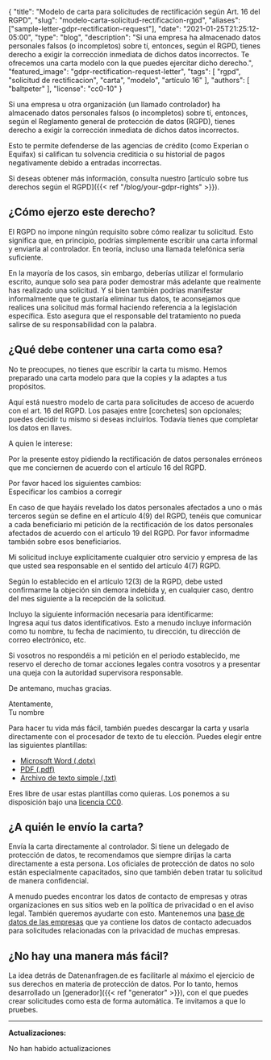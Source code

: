 {
    "title": "Modelo de carta para solicitudes de rectificación según Art. 16 del RGPD",
    "slug": "modelo-carta-solicitud-rectificacion-rgpd",
    "aliases": ["sample-letter-gdpr-rectification-request"],
    "date": "2021-01-25T21:25:12-05:00",
    "type": "blog",
    "description": "Si una empresa ha almacenado datos personales falsos (o incompletos) sobre tí, entonces, según el RGPD, tienes derecho a exigir la corrección inmediata de dichos datos incorrectos. Te ofrecemos una carta modelo con la que puedes ejercitar dicho derecho.",
    "featured_image": "gdpr-rectification-request-letter",
    "tags": [ "rgpd", "solicitud de rectificacion", "carta", "modelo", "artículo 16" ],
    "authors": [ "baltpeter" ],
    "license": "cc0-10"
}

Si una empresa u otra organización (un llamado controlador) ha almacenado datos personales falsos (o incompletos) sobre tí, entonces, según el Reglamento general de protección de datos (RGPD), tienes derecho a exigir la corrección inmediata de dichos datos incorrectos.

Esto te permite defenderse de las agencias de crédito (como Experian o Equifax) si califican tu solvencia crediticia o su historial de pagos negativamente debido a entradas incorrectas.

Si deseas obtener más información, consulta nuestro [artículo sobre tus derechos según el RGPD]({{< ref "/blog/your-gdpr-rights" >}}).

## ¿Cómo ejerzo este derecho?

El RGPD no impone ningún requisito sobre cómo realizar tu solicitud. Esto significa que, en principio, podrías simplemente escribir una carta informal y enviarla al controlador. En teoría, incluso una llamada telefónica sería suficiente.

En la mayoría de los casos, sin embargo, deberías utilizar el formulario escrito, aunque solo sea para poder demostrar más adelante que realmente has realizado una solicitud. Y si bien también podrías manifestar informalmente que te gustaría eliminar tus datos, te aconsejamos que realices una solicitud más formal haciendo referencia a la legislación específica. Esto asegura que el responsable del tratamiento no pueda salirse de su responsabilidad con la palabra.

## ¿Qué debe contener una carta como esa?

No te preocupes, no tienes que escribir la carta tu mismo. Hemos preparado una carta modelo para que la copies y la adaptes a tus propósitos.

Aquí está nuestro modelo de carta para solicitudes de acceso de acuerdo con el art. 16 del RGPD. Los pasajes entre [corchetes] son opcionales; puedes decidir tu mismo si deseas incluirlos. Todavía tienes que completar los datos en <span class="blog-letter-fill-in">llaves</span>.

<div class="blog-letter">
<p>A quien le interese:</p>

<p>Por la presente estoy pidiendo la rectificación de datos personales erróneos que me conciernen de acuerdo con el artículo 16 del RGPD.</p>

<p>Por favor haced los siguientes cambios:<br>
<span class="blog-letter-fill-in">Especificar los cambios a corregir</span></p>

<p>En caso de que hayáis revelado los datos personales afectados a uno o más terceros según se define en el artículo 4(9) del RGPD, tenéis que comunicar a cada beneficiario mi petición de la rectificación de los datos personales afectados de acuerdo con el artículo 19 del RGPD. Por favor informadme también sobre esos beneficiarios.</p>

<p>Mi solicitud incluye explícitamente cualquier otro servicio y empresa de las que usted sea responsable en el sentido del artículo 4(7) RGPD.</p>

<p>Según lo establecido en el artículo 12(3) de la RGPD, debe usted confirmarme la objeción sin demora indebida y, en cualquier caso, dentro del mes siguiente a la recepción de la solicitud.</p>

<p>Incluyo la siguiente información necesaria para identificarme:<br>
<span class="blog-letter-fill-in">Ingresa aquí tus datos identificativos. Esto a menudo incluye información como tu nombre, tu fecha de nacimiento, tu dirección, tu dirección de correo electrónico, etc.</span></p>

<p>Si vosotros no respondéis a mi petición en el periodo establecido, me reservo el derecho de tomar acciones legales contra vosotros y a presentar una queja con la autoridad supervisora responsable.</p>

<p>De antemano, muchas gracias. </p>

<p>Atentamente,<br>
<span class="blog-letter-fill-in">Tu nombre</span></p>
</div>

Para hacer tu vida más fácil, también puedes descargar la carta y usarla directamente con el procesador de texto de tu elección. Puedes elegir entre las siguientes plantillas:

* [Microsoft Word (.dotx)](/downloads/modelo-carta-rgpd-rectificacion-datos.docx)
* [PDF (.pdf)](/downloads/modelo-carta-rgpd-rectificacion-datos.pdf)
* [Archivo de texto simple (.txt)](/downloads/modelo-carta-rgpd-rectificacion-datos.txt)

Eres libre de usar estas plantillas como quieras. Los ponemos a su disposición bajo una [licencia CC0](https://creativecommons.org/publicdomain/zero/1.0/).

## ¿A quién le envío la carta?

Envía la carta directamente al controlador. Si tiene un delegado de protección de datos, te recomendamos que siempre dirijas la carta directamente a esta persona. Los oficiales de protección de datos no solo están especialmente capacitados, sino que también deben tratar tu solicitud de manera confidencial.

A menudo puedes encontrar los datos de contacto de empresas y otras organizaciones en sus sitios web en la política de privacidad o en el aviso legal. También queremos ayudarte con esto. Mantenemos una [base de datos de las empresas](/company) que ya contiene los datos de contacto adecuados para solicitudes relacionadas con la privacidad de muchas empresas.

## ¿No hay una manera más fácil?

La idea detrás de Datenanfragen.de es facilitarle al máximo el ejercicio de sus derechos en materia de protección de datos. Por lo tanto, hemos desarrollado un [generador]({{< ref "generator" >}}), con el que puedes crear solicitudes como esta de forma automática. Te invitamos a que lo pruebes.

---

**Actualizaciones:**

No han habido actualizaciones
